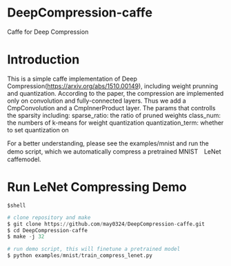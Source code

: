 # DeepCompression-caffe
Caffe for Deep Compression

# Introduction
This is a simple caffe implementation of Deep Compression(https://arxiv.org/abs/1510.00149), including weight prunning and quantization.
According to the paper, the compression are implemented only on convolution and fully-connected layers.
Thus we add a CmpConvolution and a CmpInnerProduct layer.
The params that controlls the sparsity including:
sparse_ratio: the ratio of pruned weights
class_num: the numbers of k-means for weight quantization
quantization_term: whether to set quantization on 

For a better understanding, please see the examples/mnist and run the demo script, which we automatically compress a pretrained MNIST　LeNet caffemodel.

# Run LeNet Compressing Demo

```
$shell
```

```python
# clone repository and make 
$ git clone https://github.com/may0324/DeepCompression-caffe.git
$ cd DeepCompression-caffe
$ make -j 32 

# run demo script, this will finetune a pretrained model
$ python examples/mnist/train_compress_lenet.py

```




